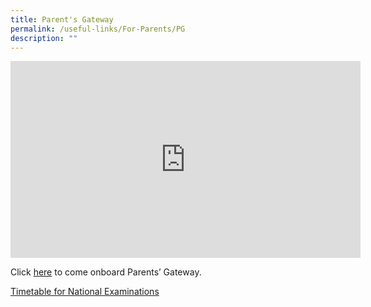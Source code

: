 ```yaml
---
title: Parent's Gateway
permalink: /useful-links/For-Parents/PG
description: ""
---
```


<iframe width="560" height="315" src="https://www.youtube.com/embed/PCM5o8jAncc" title="YouTube video player" frameborder="0" allow="accelerometer; autoplay; clipboard-write; encrypted-media; gyroscope; picture-in-picture" allowfullscreen></iframe>

Click [here](/files/for%20PTM_Parents%20Gateway%20Letter%20for%20Parents%209%20May.pdf) to come onboard Parents’ Gateway.

[Timetable for National Examinations](https://www.seab.gov.sg/)